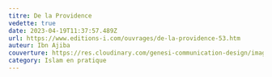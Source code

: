 ```yaml
---
titre: De la Providence
vedette: true
date: 2023-04-19T11:37:57.489Z
url: https://www.editions-i.com/ouvrages/de-la-providence-53.htm
auteur: Ibn Ajiba
couverture: https://res.cloudinary.com/genesi-communication-design/image/upload/v1681904359/9782376500995-us-300_mei9mn.jpg
category: Islam en pratique
---
```

